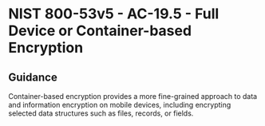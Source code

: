 # NIST 800-53v5 - AC-19.5 - Full Device or Container-based Encryption
## Guidance
Container-based encryption provides a more fine-grained approach to data and information encryption on mobile devices, including encrypting selected data structures such as files, records, or fields.